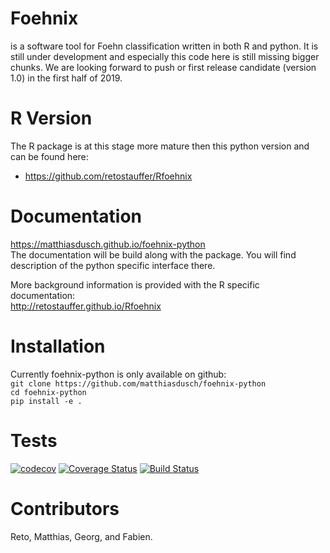 # Foehnix
is a software tool for Foehn classification written in both R and python.
It is still under development and especially this code here is still missing bigger chunks. We are looking forward to push or first release candidate (version 1.0) in the first half of 2019.

# R Version
The R package is at this stage more mature then this python version and can be found here:
- https://github.com/retostauffer/Rfoehnix

# Documentation
https://matthiasdusch.github.io/foehnix-python  
The documentation will be build along with the package. You will find
description of the python specific interface there.

More background information is provided with the R specific documentation:  
http://retostauffer.github.io/Rfoehnix  

# Installation
Currently foehnix-python is only available on github:  
`git clone https://github.com/matthiasdusch/foehnix-python`  
`cd foehnix-python`  
`pip install -e .`
 
# Tests
[![codecov](https://codecov.io/gh/matthiasdusch/foehnix-python/branch/master/graph/badge.svg)](https://codecov.io/gh/matthiasdusch/foehnix-python)
[![Coverage Status](https://coveralls.io/repos/github/matthiasdusch/foehnix-python/badge.svg?branch=master)](https://coveralls.io/github/matthiasdusch/foehnix-python?branch=master)
[![Build Status](https://travis-ci.com/matthiasdusch/foehnix-python.svg?branch=master)](https://travis-ci.com/matthiasdusch/foehnix-python)
 
# Contributors
Reto, Matthias, Georg, and Fabien.
